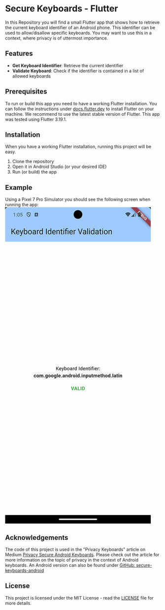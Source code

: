 # Secure Keyboards - Flutter
In this Repository you will find a small Flutter app that shows how to retrieve the current keyboard identifier of an Android phone. This identifier can be used to allow/disallow specific keyboards. You may want to use this in a context, where privacy is of uttermost importance.

## Features
- **Get Keyboard Identifier**: Retrieve the current identifier
- **Validate Keyboard**: Check if the identifier is contained in a list of allowed keyboards

## Prerequisites
To run or build this app you need to have a working Flutter installation. You can follow the instructions under [docs.flutter.dev](https://docs.flutter.dev/get-started/install) to install Flutter on your machine. We recommend to use the latest stable version of Flutter.
This app was tested using Flutter 3.19.1.

## Installation
When you have a working Flutter installation, running this project will be easy.
1. Clone the repository
2. Open it in Android Studio (or your desired IDE)
3. Run (or build) the app

## Example
Using a Pixel 7 Pro Simulator you should see the following screen when running the app:
![Screenshot of the Keyboard Validation Screen](documentation/screenshots/secure_keyboards_flutter_pixel_7.png)

## Acknowledgements
The code of this project is used in the "Privacy Keyboards" article on Medium [Privacy Secure Android Keyboards](https://medium.com/@mobile_44538/privacy-secure-android-keyboards-b11b322ffa41). Please check out the article for more information on the topic of privacy in the context of Android keyboards.
An Android version can also be found under [GitHub: secure-keyboards-android](https://github.com/EXXETA/secure-keyboards-android)

## License
This project is licensed under the MIT License - read the [LICENSE](LICENSE) file for more details.
